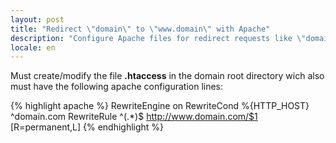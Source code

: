 ```yaml
---
layout: post
title: "Redirect \"domain\" to \"www.domain\" with Apache"
description: "Configure Apache files for redirect requests like \"domain\" to \"www.domain\""
locale: en
---
```


Must create/modify the file <strong>.htaccess</strong> in the domain root directory wich also must have the following apache configuration lines:

{% highlight apache %}
RewriteEngine on
RewriteCond %{HTTP_HOST} ^domain\.com
RewriteRule ^(.*)$ http://www.domain.com/$1 [R=permanent,L]
{% endhighlight %}
